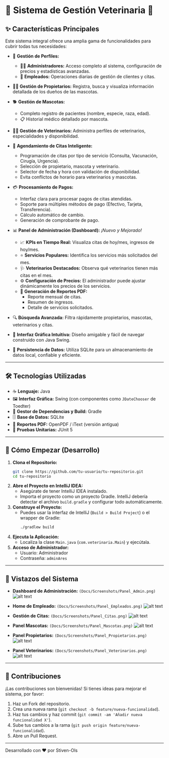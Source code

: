 # 🐾 Sistema de Gestión Veterinaria 🏥

## ✨ Características Principales

Este sistema integral ofrece una amplia gama de funcionalidades para cubrir todas tus necesidades:

*   👤 **Gestión de Perfiles:**
    *   👨‍⚕️ **Administradores:** Acceso completo al sistema, configuración de precios y estadísticas avanzadas.
    *   👥 **Empleados:** Operaciones diarias de gestión de clientes y citas.
       
*   🙋‍♂️ **Gestión de Propietarios:** Registra, busca y visualiza información detallada de los dueños de las mascotas.
*   🐕 **Gestión de Mascotas:**
    *   Completo registro de pacientes (nombre, especie, raza, edad).
    *   📋 Historial médico detallado por mascota.
*   👨‍⚕️ **Gestión de Veterinarios:** Administra perfiles de veterinarios, especialidades y disponibilidad.
*   📅 **Agendamiento de Citas Inteligente:**
    *   Programación de citas por tipo de servicio (Consulta, Vacunación, Cirugía, Urgencia).
    *   Selección de propietario, mascota y veterinario.
    *   Selector de fecha y hora con validación de disponibilidad.
    *   Evita conflictos de horario para veterinarios y mascotas.
*   💳 **Procesamiento de Pagos:**
    *   Interfaz clara para procesar pagos de citas atendidas.
    *   Soporte para múltiples métodos de pago (Efectivo, Tarjeta, Transferencia).
    *   Cálculo automático de cambio.
    *   Generación de comprobante de pago.
*   📊 **Panel de Administración (Dashboard):** *¡Nuevo y Mejorado!*
    *   📈 **KPIs en Tiempo Real:** Visualiza citas de hoy/mes, ingresos de hoy/mes.
    *   ⭐ **Servicios Populares:** Identifica los servicios más solicitados del mes.
    *   🩺 **Veterinarios Destacados:** Observa qué veterinarios tienen más citas en el mes.
    *   ⚙️ **Configuración de Precios:** El administrador puede ajustar dinámicamente los precios de los servicios.
    *   📄 **Generación de Reportes PDF:**
        *   Reporte mensual de citas.
        *   Resumen de ingresos.
        *   Detalle de servicios solicitados.
*   🔍 **Búsqueda Avanzada:** Filtra rápidamente propietarios, mascotas, veterinarios y citas.
*   🎨 **Interfaz Gráfica Intuitiva:** Diseño amigable y fácil de navegar construido con Java Swing.
*   💾 **Persistencia de Datos:** Utiliza SQLite para un almacenamiento de datos local, confiable y eficiente.

---

## 🛠️ Tecnologías Utilizadas

*   ☕ **Lenguaje:** Java
*   🖼️ **Interfaz Gráfica:** Swing (con componentes como `JDateChooser` de Toedter)
*   🧱 **Gestor de Dependencias y Build:** Gradle
*   🗄️ **Base de Datos:** SQLite
*   📄 **Reportes PDF:** OpenPDF / iText (versión antigua)
*   🧪 **Pruebas Unitarias:** JUnit 5

---

## 🚀 Cómo Empezar (Desarrollo)

1.  **Clona el Repositorio:**
    ```bash
    git clone https://github.com/tu-usuario/tu-repositorio.git
    cd tu-repositorio
    ```
2.  **Abre el Proyecto en IntelliJ IDEA:**
    *   Asegúrate de tener IntelliJ IDEA instalado.
    *   Importa el proyecto como un proyecto Gradle. IntelliJ debería detectar el archivo `build.gradle` y configurar todo automáticamente.
3.  **Construye el Proyecto:**
    *   Puedes usar la interfaz de IntelliJ (`Build > Build Project`) o el wrapper de Gradle:
        ```bash
        ./gradlew build
        ```
4.  **Ejecuta la Aplicación:**
    *   Localiza la clase `Main.java` (`com.veterinaria.Main`) y ejecútala.
5.  **Acceso de Administrador:**
    *   Usuario: Administrador
    *   Contraseña: `adminAres`

---

## 📸 Vistazos del Sistema

*   **Dashboard de Administración:**
    `(Docs/Screenshots/Panel_Admin.png)`
    ![alt text](https://github.com/Stiven-Ols/Software-Gestion-Veterinaria/blob/56f6afe5044c9c4ad8f21e4a7a4f7e3849028e92/Docs/Screenshots/Panel_Admin.png)
*   **Home de Empleado:**
    `(Docs/Screenshots/Panel_Empleados.png)`
    ![alt text](https://github.com/Stiven-Ols/Software-Gestion-Veterinaria/blob/56f6afe5044c9c4ad8f21e4a7a4f7e3849028e92/Docs/Screenshots/Panel_Empleados.png)
*   **Gestión de Citas:**
    `(Docs/Screenshots/Panel_Citas.png)`
     ![alt text](https://github.com/Stiven-Ols/Software-Gestion-Veterinaria/blob/56f6afe5044c9c4ad8f21e4a7a4f7e3849028e92/Docs/Screenshots/Panel_Citas.png)
*   **Panel Mascotas:**
    `(Docs/Screenshots/Panel_Mascotas.png)`
     ![alt text](https://github.com/Stiven-Ols/Software-Gestion-Veterinaria/blob/56f6afe5044c9c4ad8f21e4a7a4f7e3849028e92/Docs/Screenshots/Panel_Mascotas.png)
*   **Panel Propietarios:**
    `(Docs/Screenshots/Panel_Propietarios.png)`
    ![alt text](https://github.com/Stiven-Ols/Software-Gestion-Veterinaria/blob/56f6afe5044c9c4ad8f21e4a7a4f7e3849028e92/Docs/Screenshots/Panel_Propietarios.png)

*   **Panel Veterinarios:**
    `(Docs/Screenshots/Panel_Veterinarios.png)`
    ![alt text](https://github.com/Stiven-Ols/Software-Gestion-Veterinaria/blob/56f6afe5044c9c4ad8f21e4a7a4f7e3849028e92/Docs/Screenshots/Panel_Veterinarios.png)


---

## 🤝 Contribuciones

¡Las contribuciones son bienvenidas! Si tienes ideas para mejorar el sistema, por favor:
1.  Haz un Fork del repositorio.
2.  Crea una nueva rama (`git checkout -b feature/nueva-funcionalidad`).
3.  Haz tus cambios y haz commit (`git commit -am 'Añadir nueva funcionalidad X'`).
4.  Sube tus cambios a la rama (`git push origin feature/nueva-funcionalidad`).
5.  Abre un Pull Request.

---

Desarrollado con ❤️ por Stiven-Ols
